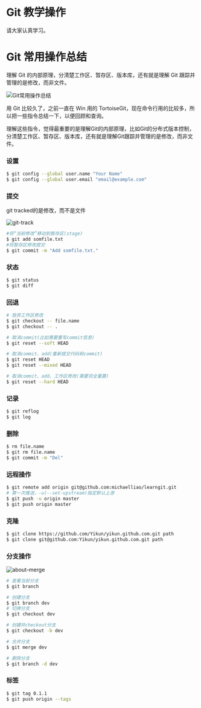 # Git 教学操作

请大家认真学习。


# Git 常用操作总结

理解 Git 的内部原理，分清楚工作区、暂存区、版本库，还有就是理解 Git 跟踪并管理的是修改，而非文件。

![Git常用操作总结](https://img.aotu.io/mamboer/git-flow.jpg)

用 Git 比较久了，之前一直在 Win 用的 TortoiseGit，现在命令行用的比较多，所以把一些指令总结一下，以便回顾和查询。  

理解这些指令，觉得最重要的是理解Git的内部原理，比如Git的分布式版本控制，分清楚工作区、暂存区、版本库，还有就是理解Git跟踪并管理的是修改，而非文件。

### [](https://aotu.io/notes/2015/11/17/Git-Commands/#设置 "设置")设置[](https://aotu.io/notes/2015/11/17/Git-Commands/#设置)

```bash
$ git config --global user.name "Your Name"
$ git config --global user.email "email@example.com"
```

### [](https://aotu.io/notes/2015/11/17/Git-Commands/#提交 "提交")提交[](https://aotu.io/notes/2015/11/17/Git-Commands/#提交)

git tracked的是修改，而不是文件

![git-track](https://img.aotu.io/mamboer/git-trees.jpg)

```bash
#将“当前修改”移动到暂存区(stage)
$ git add somfile.txt
#将暂存区修改提交
$ git commit -m "Add somfile.txt."
```

### [](https://aotu.io/notes/2015/11/17/Git-Commands/#状态 "状态")状态[](https://aotu.io/notes/2015/11/17/Git-Commands/#状态)

```bash
$ git status
$ git diff
```

### [](https://aotu.io/notes/2015/11/17/Git-Commands/#回退 "回退")回退[](https://aotu.io/notes/2015/11/17/Git-Commands/#回退)

```bash
# 放弃工作区修改
$ git checkout -- file.name
$ git checkout -- .

# 取消commit(比如需要重写commit信息)
$ git reset --soft HEAD

# 取消commit、add(重新提交代码和commit)
$ git reset HEAD
$ git reset --mixed HEAD

# 取消commit、add、工作区修改(需要完全重置)
$ git reset --hard HEAD
```

### [](https://aotu.io/notes/2015/11/17/Git-Commands/#记录 "记录")记录[](https://aotu.io/notes/2015/11/17/Git-Commands/#记录)

```bash
$ git reflog
$ git log
```

### [](https://aotu.io/notes/2015/11/17/Git-Commands/#删除 "删除")删除[](https://aotu.io/notes/2015/11/17/Git-Commands/#删除)

```bash
$ rm file.name
$ git rm file.name
$ git commit -m "Del"
```

### [](https://aotu.io/notes/2015/11/17/Git-Commands/#远程操作 "远程操作")远程操作[](https://aotu.io/notes/2015/11/17/Git-Commands/#远程操作)

```bash
$ git remote add origin git@github.com:michaelliao/learngit.git
# 第一次推送，-u(--set-upstream)指定默认上游
$ git push -u origin master
$ git push origin master
```

### [](https://aotu.io/notes/2015/11/17/Git-Commands/#克隆 "克隆")克隆[](https://aotu.io/notes/2015/11/17/Git-Commands/#克隆)

```bash
$ git clone https://github.com/Yikun/yikun.github.com.git path
$ git clone git@github.com:Yikun/yikun.github.com.git path
```

### [](https://aotu.io/notes/2015/11/17/Git-Commands/#分支操作 "分支操作")分支操作[](https://aotu.io/notes/2015/11/17/Git-Commands/#分支操作)

![about-merge](https://img.aotu.io/mamboer/git-merge.png)

```bash
# 查看当前分支
$ git branch

# 创建分支
$ git branch dev
# 切换分支
$ git checkout dev

# 创建并checkout分支
$ git checkout -b dev

# 合并分支
$ git merge dev

# 删除分支
$ git branch -d dev
```

### [](https://aotu.io/notes/2015/11/17/Git-Commands/#标签 "标签")标签[](https://aotu.io/notes/2015/11/17/Git-Commands/#标签)

```bash
$ git tag 0.1.1
$ git push origin --tags
```